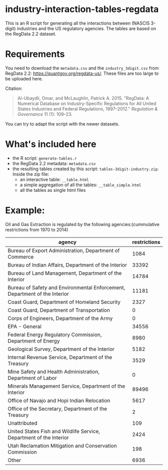 # industry-interaction-tables-regdata

This is an R script for generating all the interactions between (NASCIS 3-digit) industries and the US regulatory agencies. The tables are based on the RegData 2.2 dataset.

# Requirements

You need to download the `metadata.csv` and the `industry_3digit.csv` from RegData 2.2: <https://quantgov.org/regdata-us/>. These files are too large to be uploaded here.

Citation:

> Al-Ubaydli, Omar, and McLaughlin, Patrick A. 2015. "RegData: A Numerical Database on Industry-Specific Regulations for All United States Industries and Federal Regulations, 1997–2012." _Regulation & Governance_ 11 (1): 109–23.

You can try to adapt the script with the newer datasets.

# What's included here

- the R script: `generate-tables.r`
- the RegData 2.2 metadata: `metadata.csv`
- the resulting tables created by this script: `tables-3digit-industry.zip`. Inside the zip file:
    - an interactive table: `__table.html`
    - a simple aggregation of all the tables: `__table_simple.html`
    - all the tables as single html files

# Example:

Oil and Gas Extraction is regulated by the following agencies:(cummulative restrictions from 1970 to 2014) 

| agency | 	restrictions | 
|------|-------------|
| Bureau of Export Administration, Department of Commerce | 1084 |
| Bureau of Indian Affairs, Department of the Interior | 33392 |
| Bureau of Land Management, Department of the Interior | 14784 |
| Bureau of Safety and Environmental Enforcement, Department of the Interior | 11181 |
| Coast Guard, Department of Homeland Security | 2327 |
| Coast Guard, Department of Transportation | 0 |
| Corps of Engineers, Department of the Army | 0 |
| EPA - General |34556 |
| Federal Energy Regulatory Commission, Department of Energy | 8980 |
| Geological Survey, Department of the Interior | 5182 |
| Internal Revenue Service, Department of the Treasury | 3529 |
| Mine Safety and Health Administration, Department of Labor | 0 |
| Minerals Management Service, Department of the Interior | 89496 |
| Office of Navajo and Hopi Indian Relocation | 5617 |
| Office of the Secretary, Department of the Treasury | 2 |
| Unattributed | 109 |
| United States Fish and Wildlife Service, Department of the Interior | 2424 |
| Utah Reclamation Mitigation and Conservation Commission | 198 |
| Other | 6936 |

